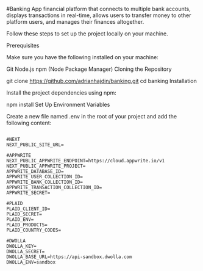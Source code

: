 #Banking App
financial platform that connects to multiple bank accounts, displays transactions in real-time, allows users to transfer money to other platform users, and manages their finances altogether.

Follow these steps to set up the project locally on your machine.

Prerequisites

Make sure you have the following installed on your machine:

Git
Node.js
npm (Node Package Manager)
Cloning the Repository

git clone https://github.com/adrianhajdin/banking.git
cd banking
Installation

Install the project dependencies using npm:

npm install
Set Up Environment Variables

Create a new file named .env in the root of your project and add the following content:


<code>
#NEXT
NEXT_PUBLIC_SITE_URL=
</code>
<code>
#APPWRITE
NEXT_PUBLIC_APPWRITE_ENDPOINT=https://cloud.appwrite.io/v1
NEXT_PUBLIC_APPWRITE_PROJECT=
APPWRITE_DATABASE_ID=
APPWRITE_USER_COLLECTION_ID=
APPWRITE_BANK_COLLECTION_ID=
APPWRITE_TRANSACTION_COLLECTION_ID=
APPWRITE_SECRET=
</code>
<code>
#PLAID
PLAID_CLIENT_ID=
PLAID_SECRET=
PLAID_ENV=
PLAID_PRODUCTS=
PLAID_COUNTRY_CODES=
</code>
<code>
#DWOLLA
DWOLLA_KEY=
DWOLLA_SECRET=
DWOLLA_BASE_URL=https://api-sandbox.dwolla.com
DWOLLA_ENV=sandbox</code>
